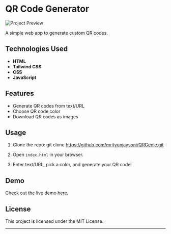 # QR Code Generator

![Project Preview](/dist/assets/mockup.png)

A simple web app to generate custom QR codes.

## Technologies Used

- **HTML**
- **Tailwind CSS**
- **CSS**
- **JavaScript**

## Features

- Generate QR codes from text/URL
- Choose QR code color
- Download QR codes as images

## Usage

1. Clone the repo:
   git clone https://github.com/mrityunjaysoni/QRGenie.git
   
2. Open `index.html` in your browser.
3. Enter text/URL, pick a color, and generate your QR code!

## Demo

Check out the live demo [here](https://qrcode-generator-mrityunjay-sonis-projects.vercel.app/).

## License

This project is licensed under the MIT License.

---

